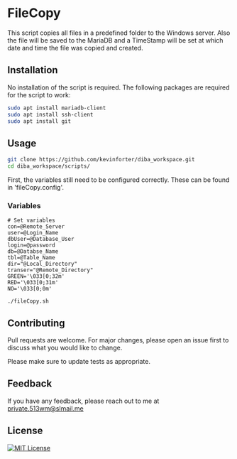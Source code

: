 # FileCopy

This script copies all files in a predefined folder to the Windows server. Also the file will be saved to the MariaDB and a TimeStamp will be set at which date and time the file was copied and created.

## Installation

No installation of the script is required. The following packages are required for the script to work:

```bash
sudo apt install mariadb-client
sudo apt install ssh-client
sudo apt install git
```

## Usage

```bash
git clone https://github.com/kevinforter/diba_workspace.git
cd diba_workspace/scripts/
```
First, the variables still need to be configured correctly. These can be found in 'fileCopy.config'.

### Variables
```
# Set variables
con=@Remote_Server
user=@Login_Name
dbUser=@Database_User
login=@password
db=@Databse_Name
tbl=@Table_Name
dir="@Local_Directory"
transer="@Remote_Directory"
GREEN='\033[0;32m'
RED='\033[0;31m'
NO='\033[0;0m'
```
```
./fileCopy.sh
```

## Contributing

Pull requests are welcome. For major changes, please open an issue first to discuss what you would like to change.

Please make sure to update tests as appropriate.

## Feedback

If you have any feedback, please reach out to me at private.513wm@slmail.me

## License

[![MIT License](https://img.shields.io/badge/License-NONE-green.svg)](https://choosealicense.com/licenses/unlicense/)